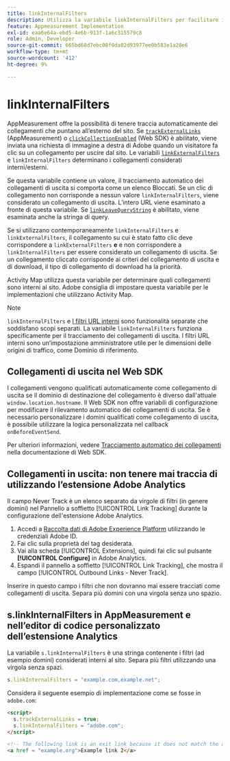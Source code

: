```yaml
---
title: linkInternalFilters
description: Utilizza la variabile linkInternalFilters per facilitare il tracciamento automatico dei collegamenti di uscita.
feature: Appmeasurement Implementation
exl-id: eaa6e64a-ebd5-4e6b-913f-1a6c315579c8
role: Admin, Developer
source-git-commit: 665bd68d7ebc08f0da02d93977ee0b583e1a28e6
workflow-type: tm+mt
source-wordcount: '412'
ht-degree: 9%

---
```


# linkInternalFilters

AppMeasurement offre la possibilità di tenere traccia automaticamente dei collegamenti che puntano all’esterno del sito. Se [`trackExternalLinks`](trackexternallinks.md) (AppMeasurement) o [`clickCollectionEnabled`](trackdownloadlinks.md) (Web SDK) è abilitato, viene inviata una richiesta di immagine a destra di Adobe quando un visitatore fa clic su un collegamento per uscire dal sito. Le variabili [`linkExternalFilters`](linkexternalfilters.md) e `linkInternalFilters` determinano i collegamenti considerati interni/esterni.

Se questa variabile contiene un valore, il tracciamento automatico dei collegamenti di uscita si comporta come un elenco Bloccati. Se un clic di collegamento non corrisponde a nessun valore `linkInternalFilters`, viene considerato un collegamento di uscita. L’intero URL viene esaminato a fronte di questa variabile. Se [`linkLeaveQueryString`](linkleavequerystring.md) è abilitato, viene esaminata anche la stringa di query.

Se si utilizzano contemporaneamente `linkInternalFilters` e `linkExternalFilters`, il collegamento su cui è stato fatto clic deve corrispondere a `linkExternalFilters` **e** e non corrispondere a `linkInternalFilters` per essere considerato un collegamento di uscita. Se un collegamento cliccato corrisponde ai criteri del collegamento di uscita e di download, il tipo di collegamento di download ha la priorità.

Activity Map utilizza questa variabile per determinare quali collegamenti sono interni al sito. Adobe consiglia di impostare questa variabile per le implementazioni che utilizzano Activity Map.

>[!NOTE]
>
>`linkInternalFilters` e [I filtri URL interni](/help/admin/admin/c-manage-report-suites/c-edit-report-suites/general/internal-url-filter-admin.md) sono funzionalità separate che soddisfano scopi separati. La variabile `linkInternalFilters` funziona specificamente per il tracciamento dei collegamenti di uscita. I filtri URL interni sono un’impostazione amministratore utile per le dimensioni delle origini di traffico, come Dominio di riferimento.

## Collegamenti di uscita nel Web SDK

I collegamenti vengono qualificati automaticamente come collegamento di uscita se il dominio di destinazione del collegamento è diverso dall&#39;attuale `window.location.hostname`. Il Web SDK non offre variabili di configurazione per modificare il rilevamento automatico dei collegamenti di uscita. Se è necessario personalizzare i domini qualificati come collegamento di uscita, è possibile utilizzare la logica personalizzata nel callback `onBeforeEventSend`.

Per ulteriori informazioni, vedere [Tracciamento automatico dei collegamenti](https://experienceleague.adobe.com/docs/experience-platform/edge/data-collection/track-links.html#automaticLinkTracking) nella documentazione di Web SDK.

## Collegamenti in uscita: non tenere mai traccia di utilizzando l’estensione Adobe Analytics

Il campo Never Track è un elenco separato da virgole di filtri (in genere domini) nel Pannello a soffietto [!UICONTROL Link Tracking] durante la configurazione dell&#39;estensione Adobe Analytics.

1. Accedi a [Raccolta dati di Adobe Experience Platform](https://experience.adobe.com/data-collection) utilizzando le credenziali Adobe ID.
2. Fai clic sulla proprietà del tag desiderata.
3. Vai alla scheda [!UICONTROL Extensions], quindi fai clic sul pulsante **[!UICONTROL Configure]** in Adobe Analytics.
4. Espandi il pannello a soffietto [!UICONTROL Link Tracking], che mostra il campo [!UICONTROL Outbound Links - Never Track].

Inserire in questo campo i filtri che non dovranno mai essere tracciati come collegamenti di uscita. Separa più domini con una virgola senza uno spazio.

## s.linkInternalFilters in AppMeasurement e nell’editor di codice personalizzato dell’estensione Analytics

La variabile `s.linkInternalFilters` è una stringa contenente i filtri (ad esempio domini) considerati interni al sito. Separa più filtri utilizzando una virgola senza spazi.

```js
s.linkInternalFilters = "example.com,example.net";
```

Considera il seguente esempio di implementazione come se fosse in `adobe.com`:

```html
<script>
  s.trackExternalLinks = true;
  s.linkInternalFilters = "adobe.com";
</script>

<!-- The following link is an exit link because it does not match the anything under linkInternalFilters -->
<a href = "example.org">Example link 2</a>
```
